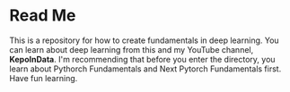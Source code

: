 # Read Me


This is a repository for how to create fundamentals in deep learning. You can learn about deep learning from this and my YouTube channel, **KepoInData**. 
I'm recommending that before you enter the directory, you learn about Pythorch Fundamentals and Next Pytorch Fundamentals first. Have fun learning.
